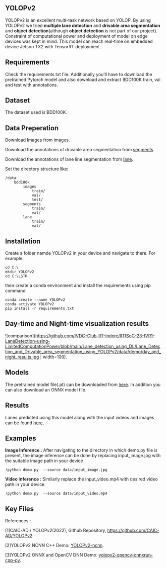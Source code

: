 ## YOLOPv2
YOLOPv2 is an excellent multi-task network based on YOLOP. By using YOLOPv2 we tried **multiple lane detection** and **drivable area segmentation** and **object detection**(although **object detection** is not part of our project). Constraint of computational power and deployment of model on edge devices was kept in mind. This model can reach real-time on embedded device Jetson TX2 with TensorRT deployment.

## Requirements
Check the requirements.txt file. Additionally you'll have to download the pretrained Pytorch model and also download and extract BDD100K train, val and test with annotations.

## Dataset
The dataset used is BDD100K.

## Data Preperation
Download Images from [images](https://bdd-data.berkeley.edu/).

Download the annotations of drivable area segmentation from [segments](https://drive.google.com/file/d/1xy_DhUZRHR8yrZG3OwTQAHhYTnXn7URv/view).

Download the annotations of lane line segmentation from [lane](https://drive.google.com/file/d/1lDNTPIQj_YLNZVkksKM25CvCHuquJ8AP/view).

Set the directory structure like:

```
/data
    bdd100k
        images
            train/
            val/
            test/
        segments
            train/
            val/
        lane
            train/
            val/
```

## Installation 
Create a folder namde YOLOPv2 in your device and navigate to there.
For example:

```
cd C:\
mkdir YOLOPv2
cd C:\LSTR
```

then create a conda environment and install the requirements using pip command
```
conda create --name YOLOPv2
conda activate YOLOPv2
pip install -r requirements.txt
```

## Day-time and Night-time visualization results

![comparison](https://github.com/IVDC-Club-IIT-Indore/IITISoC-23-IVR1-LaneDetection-using-LimitedComputationPower/blob/main/Lane_detection_using_DL/Lane_Detection_and_Drivable_area_segmentation_using_YOLOPv2/data/demo/day_and_night_results.jpg | width=100).

## Models
The pretrained model file(.pt) can be downloaded from [here](https://drive.google.com/drive/folders/16OZK_zvGecemXcUylyX_sc_z8lL8PS24?usp=sharing). In addition you can also download an ONNX model file.

## Results
Lanes predicted using this model along with the input videos and images can be found [here](https://drive.google.com/drive/folders/1lvab6Yn6sYm76Rg7pzsxMBhDTrjDQ41m?usp=sharing).

## Examples
**Image Inference :**
After navigating to the directory in which demo.py file is present, the image inference can be done by replacing input_image.jpg with the suitable image path in your device
```
!python demo.py  --source data/input_image.jpg
```

**Video Inference :**
Similarly replace the input_video.mp4 with desired video path in your device.
```
!python demo.py  --source data/input_video.mp4
```

## Key Files

References :

[1]CAIC-AD / YOLOPv2(2022), Github Repository, https://github.com/CAIC-AD/YOLOPv2

[2]YOLOPv2 NCNN C++ Demo: [YOLOPv2-ncnn](https://github.com/FeiGeChuanShu/YOLOPv2-ncnn).

[3]YOLOPv2 ONNX and OpenCV DNN Demo: [yolopv2-opencv-onnxrun-cpp-py](https://github.com/hpc203/yolopv2-opencv-onnxrun-cpp-py).
